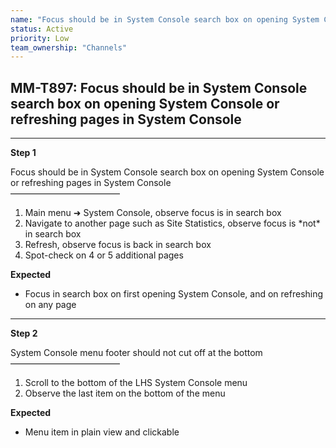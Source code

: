 ```yaml
---
name: "Focus should be in System Console search box on opening System Console or refreshing pages in System Console"
status: Active
priority: Low
team_ownership: "Channels"
---
```


## MM-T897: Focus should be in System Console search box on opening System Console or refreshing pages in System Console

---

**Step 1**

Focus should be in System Console search box on opening System Console or refreshing pages in System Console\
–––––––––––––––––––––––––

1. Main menu ➜ System Console, observe focus is in search box
2. Navigate to another page such as Site Statistics, observe focus is \*not\* in search box
3. Refresh, observe focus is back in search box
4. Spot-check on 4 or 5 additional pages

**Expected**

- Focus in search box on first opening System Console, and on refreshing on any page

---

**Step 2**

System Console menu footer should not cut off at the bottom\
–––––––––––––––––––––––––

1. Scroll to the bottom of the LHS System Console menu
2. Observe the last item on the bottom of the menu

**Expected**

- Menu item in plain view and clickable
